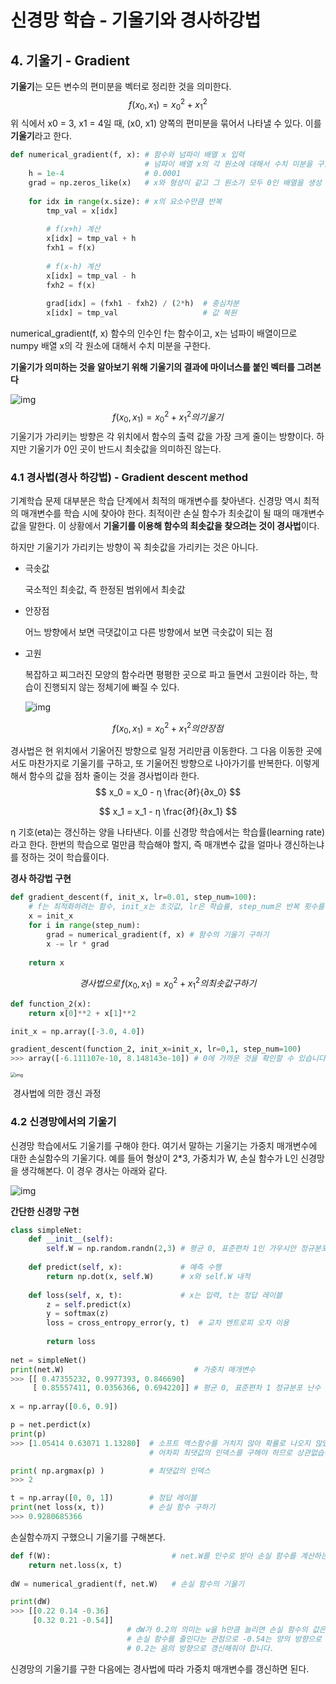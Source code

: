 # 신경망 학습 - 기울기와 경사하강법

## 4. 기울기 - Gradient

**기울기**는 모든 변수의 편미분을 벡터로 정리한 것을 의미한다.
$$
f(x_0,x_1) = x_0^2 + x_1^2
$$
위 식에서 x0 = 3, x1 = 4일 때, (x0, x1) 양쪽의 편미분을 묶어서 나타낼 수 있다. 이를 **기울기**라고 한다.

```python
def numerical_gradient(f, x): # 함수와 넘파이 배열 x 입력
                              # 넘파이 배열 x의 각 원소에 대해서 수치 미분을 구합니다.
    h = 1e-4                  # 0.0001
    grad = np.zeros_like(x)   # x와 형상이 같고 그 원소가 모두 0인 배열을 생성
    
    for idx in range(x.size): # x의 요소수만큼 반복 
        tmp_val = x[idx]      
        
        # f(x+h) 계산
        x[idx] = tmp_val + h
        fxh1 = f(x)
        
        # f(x-h) 계산
        x[idx] = tmp_val - h
        fxh2 = f(x)
        
        grad[idx] = (fxh1 - fxh2) / (2*h)  # 중심차분
        x[idx] = tmp_val                   # 값 복원
```

numerical_gradient(f, x) 함수의 인수인 f는 함수이고, x는 넘파이 배열이므로 numpy 배열 x의 각 원소에 대해서 수치 미분을 구한다.

**기울기가 의미하는 것을 알아보기 위해 기울기의 결과에 마이너스를 붙인 벡터를 그려본다**

![img](https://blog.kakaocdn.net/dn/TCkEA/btqIqX12ivj/kgkKLdIBGqt4VNkumMdSck/img.png)
$$
f(x_0,x_1) = x_0^2 + x_1^2의 기울기
$$
기울기가 가리키는 방향은 각 위치에서 함수의 출력 값을 가장 크게 줄이는 방향이다. 하지만 기울기가 0인 곳이 반드시 최솟값을 의미하진 않는다.

### 4.1 경사법(경사 하강법) - Gradient descent method

기계학습 문제 대부분은 학습 단계에서 최적의 매개변수를 찾아낸다. 신경망 역시 최적의 매개변수를 학습 시에 찾아야 한다. 최적이란 손실 함수가 최솟값이 될 때의 매개변수 값을 말한다. 이 상황에서 **기울기를 이용해 함수의 최솟값을 찾으려는 것이 경사법**이다.

하지만 기울기가 가리키는 방향이 꼭 최솟값을 가리키는 것은 아니다.

- 극솟값

  국소적인 최솟값, 즉 한정된 범위에서 최솟값

- 안장점

  어느 방향에서 보면 극댓값이고 다른 방향에서 보면 극솟값이 되는 점

- 고원

  복잡하고 찌그러진 모양의 함수라면 평평한 곳으로 파고 들면서 고원이라 하는, 학습이 진행되지 않는 정체기에 빠질 수 있다.
	
	![img](https://blog.kakaocdn.net/dn/dsuSBB/btqIsLGQCXQ/reewzumrmkkylVH23JoaC1/img.png)

$$
f(x_0,x_1) = x_0^2 + x_1^2의 안장점
$$

경사법은 현 위치에서 기울어진 방향으로 일정 거리만큼 이동한다. 그 다음 이동한 곳에서도 마찬가지로 기울기를 구하고, 또 기울어진 방향으로 나아가기를 반복한다. 이렇게 해서 함수의 값을 점차 줄이는 것을 경사법이라 한다.
$$
x_0 = x_0 - η \frac{∂f}{∂x_0}
$$

$$
x_1 = x_1 - η \frac{∂f}{∂x_1}
$$

η 기호(eta)는 갱신하는 양을 나타낸다. 이를 신경망 학습에서는 학습률(learning rate)라고 한다. 한번의 학습으로 멀만큼 학습해야 할지, 즉 매개변수 값을 얼마나 갱신하는냐를 정하는 것이 학습률이다.

 **경사 하강법 구현**

```python
def gradient_descent(f, init_x, lr=0.01, step_num=100):
    # f는 최적화하려는 함수, init_x는 초깃값, lr은 학습률, step_num은 반복 횟수를 의미합니다.
    x = init_x
    for i in range(step_num):
        grad = numerical_gradient(f, x) # 함수의 기울기 구하기
        x -= lr * grad
    
    return x
```

$$
경사법으로\,f(x_0,x_1) = x_0^2 + x_1^2 의 최솟값 구하기
$$

```python
def function_2(x):
    return x[0]**2 + x[1]**2

init_x = np.array([-3.0, 4.0])

gradient_descent(function_2, init_x=init_x, lr=0,1, step_num=100)
>>> array([-6.111107e-10, 8.148143e-10]) # 0에 가까운 것을 확인할 수 있습니다.
```



<img src="https://blog.kakaocdn.net/dn/Tj3yi/btqIz4E87Fs/6ax14kchQbpRIznQKSjYi1/img.png" alt="img" style="zoom:50%;" />

​																		                   경사법에 의한 갱신 과정



### 4.2 신경망에서의 기울기

신경망 학습에서도 기울기를 구해야 한다. 여기서 말하는 기울기는 가중치 매개변수에 대한 손실함수의 기울기다. 예를 들어 형상이 2*3, 가중치가 W, 손실 함수가 L인 신경망을 생각해본다. 이 경우 경사는 아래와 같다.



![img](https://blog.kakaocdn.net/dn/cbNzCT/btqIzX0DNfH/0X4xgC5sOJcO25XFxFviZK/img.png)

**간단한 신경망 구현**

```python
class simpleNet:
    def __init__(self):
        self.W = np.random.randn(2,3) # 평균 0, 표준편차 1인 가우시안 정규분포 난수를 2X3 배열 생성
        
    def predict(self, x):             # 예측 수행
        return np.dot(x, self.W)      # x와 self.W 내적
        
    def loss(self, x, t):             # x는 입력, t는 정답 레이블
        z = self.predict(x)
        y = softmax(z)
        loss = cross_entropy_error(y, t)  # 교차 엔트로피 오차 이용
        
        return loss
        
net = simpleNet()
print(net.W)                             # 가중치 매개변수
>>> [[ 0.47355232, 0.9977393, 0.846690]
     [ 0.85557411, 0.0356366, 0.694220]] # 평균 0, 표준편차 1 정규분포 난수 생성
     
x = np.array([0.6, 0.9])

p = net.perdict(x)
print(p)
>>> [1.05414 0.63071 1.13280]  # 소프트 맥스함수를 거치지 않아 확률로 나오지 않았습니다.
                               # 어차피 최댓값의 인덱스를 구해야 하므로 상관없습니다.

print( np.argmax(p) )          # 최댓값의 인덱스
>>> 2

t = np.array([0, 0, 1])        # 정답 레이블
print(net loss(x, t))          # 손실 함수 구하기
>>> 0.9280685366
```

손실함수까지 구했으니 기울기를 구해본다.

```python
def f(W):                           # net.W를 인수로 받아 손실 함수를 계산하는 새로운 함수 정의
    return net.loss(x, t)
    
dW = numerical_gradient(f, net.W)   # 손실 함수의 기울기

print(dW)
>>> [[0.22 0.14 -0.36]
     [0.32 0.21 -0.54]]   
                          # dW가 0.2의 의미는 w을 h만큼 늘리면 손실 함수의 값은 0.2h만큼 증가합니다.
                          # 손실 함수를 줄인다는 관점으로 -0.54는 양의 방향으로 갱신하고
                          # 0.2는 음의 방향으로 갱신해줘야 합니다.
```

신경망의 기울기를 구한 다음에는 경사법에 따라 가중치 매개변수를 갱신하면 된다.











